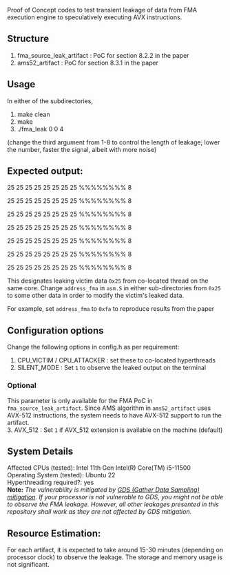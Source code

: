 Proof of Concept codes to test transient leakage of data from FMA execution engine to 
speculatively executing AVX instructions.

## Structure

1. fma_source_leak_artifact : PoC for section 8.2.2 in the paper
2. ams52_artifact : PoC for section 8.3.1 in the paper

## Usage

In either of the subdirectories, 

1. make clean
2. make
3. ./fma_leak 0 0 4 

(change the third argument from 1-8 to control the length of leakage; lower the number, faster the signal, albeit with more noise)

## Expected output:

25 25 25 25 25 25 25 25 %%%%%%%% 8

25 25 25 25 25 25 25 25 %%%%%%%% 8

25 25 25 25 25 25 25 25 %%%%%%%% 8

25 25 25 25 25 25 25 25 %%%%%%%% 8

25 25 25 25 25 25 25 25 %%%%%%%% 8

25 25 25 25 25 25 25 25 %%%%%%%% 8

25 25 25 25 25 25 25 25 %%%%%%%% 8

This designates leaking victim data `0x25` from co-located thread on the same core. 
Change `address_fma` in `asm.S` in either sub-directories from `0x25` to some other data in order to 
modify the victim's leaked data.

For example, set `address_fma` to `0xfa` to reproduce results from the paper

## Configuration options

Change the following options in config.h as per requirement:

1. CPU_VICTIM / CPU_ATTACKER : set these to co-located hyperthreads 
2. SILENT_MODE : Set `1` to observe the leaked output on the terminal

### Optional
This parameter is only available for the FMA PoC in `fma_source_leak_artifact`. Since AMS algorithm in `ams52_artifact` uses AVX-512 instructions, the system needs to have AVX-512 support to run the artifact. \
3. AVX_512 : Set `1` if AVX_512 extension is available on the machine (default)


## System Details
Affected CPUs (tested): Intel 11th Gen Intel(R) Core(TM) i5-11500 \
Operating System (tested): Ubuntu 22 \
Hyperthreading required?: yes \
**Note:** *The vulnerability is mitigated by [GDS (Gather Data Sampling) mitigation](https://www.intel.com/content/www/us/en/developer/articles/technical/software-security-guidance/technical-documentation/gather-data-sampling.html). If your processor is not vulnerable to GDS, you might not be able to observe the FMA leakage. However, all other leakages presented in this repository shall work as they are not affected by GDS mitigation.*

## Resource Estimation:
For each artifact, it is expected to take around 15-30 minutes (depending on processor clock) to observe the leakage. The storage and memory usage is not significant.
